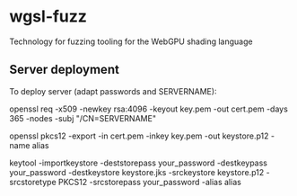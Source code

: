 # wgsl-fuzz
Technology for fuzzing tooling for the WebGPU shading language



## Server deployment

To deploy server (adapt passwords and SERVERNAME):

openssl req -x509 -newkey rsa:4096 -keyout key.pem -out cert.pem -days 365 -nodes -subj "/CN=SERVERNAME"

openssl pkcs12 -export -in cert.pem -inkey key.pem -out keystore.p12 -name alias

keytool -importkeystore -deststorepass your_password -destkeypass your_password -destkeystore keystore.jks -srckeystore keystore.p12 -srcstoretype PKCS12 -srcstorepass your_password -alias alias
